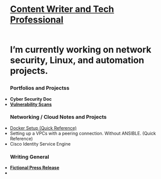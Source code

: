 
<ul>
<h1><a href="https://github.com/ChrisWMaker80"> Content Writer and Tech Professional</a>
<br><br>

  
I’m currently working on network security, Linux, and automation projects.



<h3> Portfolios and Projectss</h3>


<li><b> Cyber Security Doc</b></li>
<li><b><A href="https://github.com/ChrisWMaker80/Vulnerabletesting001"> Vulnerability Scans</a></b></li>


<h3> Networking / Cloud Notes and Projects</h3>

<li><a href="https://github.com/ChrisWMaker80/Dock-Test-1">Docker Setup (Quick Reference)</a></li>
<li>Setting up a VPCs with a peering connection. Without ANSIBLE. (Quick Reference)</li>
<li>Cisco Identity Service Engine </li>


<h3> Writing General </h3>
<li><b><A href="https://github.com/ChrisWMaker80/FileSample1">Fictional Press Release</a></b></li>
<li></li>

</ul>


[linkedin]: https://www.linkedin.com/in/christopher-williams-7a503572

<br>





